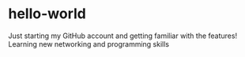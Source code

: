 # hello-world
Just starting my GitHub account and getting familiar with the features!
Learning new networking and programming skills
